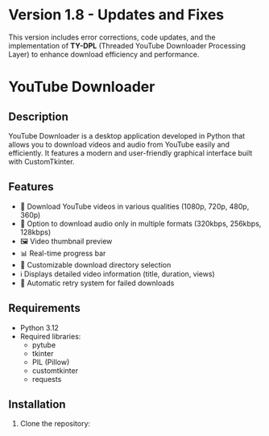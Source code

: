 
# Version 1.8 - Updates and Fixes

This version includes error corrections, code updates, and the implementation of **TY-DPL** (Threaded YouTube Downloader Processing Layer) to enhance download efficiency and performance.


# YouTube Downloader

## Description
YouTube Downloader is a desktop application developed in Python that allows you to download videos and audio from YouTube easily and efficiently. It features a modern and user-friendly graphical interface built with CustomTkinter.

## Features
- 🎥 Download YouTube videos in various qualities (1080p, 720p, 480p, 360p)
- 🎵 Option to download audio only in multiple formats (320kbps, 256kbps, 128kbps)
- 🖼️ Video thumbnail preview
- 📊 Real-time progress bar
- 📁 Customizable download directory selection
- ℹ️ Displays detailed video information (title, duration, views)
- 🔄 Automatic retry system for failed downloads

## Requirements
- Python 3.12
- Required libraries:
  - pytube
  - tkinter
  - PIL (Pillow)
  - customtkinter
  - requests

## Installation
1. Clone the repository:
